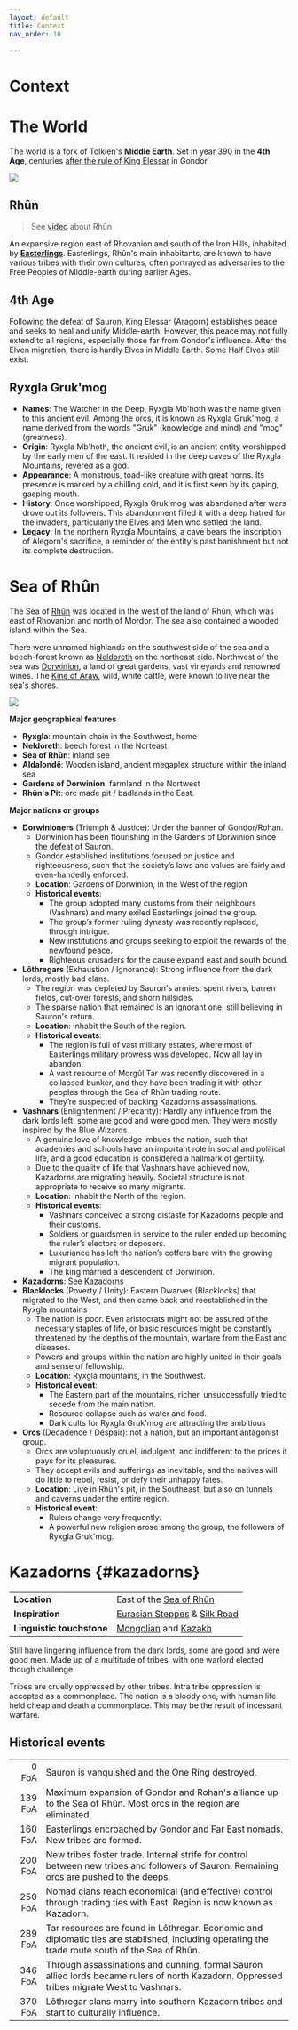 ```yaml
---
layout: default
title: Context
nav_order: 10

---
```


# Context

# The World

The world is a fork of Tolkien's **Middle Earth**. Set in year 390 in the **4th Age**, centuries [after the rule of King Elessar](https://lotr.fandom.com/wiki/Aragorn_II#Death_and_End_of_Reign) in Gondor.

![](https://i.imgur.com/xRPrU40.png)

## Rhûn

> See [video](https://youtu.be/lAY-NjLrCuY?si=DcWHLwOtNXRxASlX) about Rhûn

An expansive region east of Rhovanion and south of the Iron Hills, inhabited by [**Easterlings**](https://lotr.fandom.com/wiki/Easterlings).
Easterlings, Rhûn's main inhabitants, are known to have various tribes with their own cultures, often portrayed as adversaries to the Free Peoples of Middle-earth during earlier Ages.

## 4th Age

Following the defeat of Sauron, King Elessar (Aragorn) establishes peace and seeks to heal and unify Middle-earth.
However, this peace may not fully extend to all regions, especially those far from Gondor's influence.
After the Elven migration, there is hardly Elves in Middle Earth.
Some Half Elves still exist.

## Ryxgla Gruk'mog

- **Names**: The Watcher in the Deep, Ryxgla Mb'hoth was the name given to this ancient evil. Among the orcs, it is known as Ryxgla Gruk'mog, a name derived from the words "Gruk" (knowledge and mind) and "mog" (greatness).
- **Origin**: Ryxgla Mb'hoth, the ancient evil, is an ancient entity worshipped by the early men of the east. It resided in the deep caves of the Ryxgla Mountains, revered as a god.
- **Appearance**: A monstrous, toad-like creature with great horns. Its presence is marked by a chilling cold, and it is first seen by its gaping, gasping mouth.
- **History**: Once worshipped, Ryxgla Gruk'mog was abandoned after wars drove out its followers. This abandonment filled it with a deep hatred for the invaders, particularly the Elves and Men who settled the land.
- **Legacy**: In the northern Ryxgla Mountains, a cave bears the inscription of Alegorn's sacrifice, a reminder of the entity's past banishment but not its complete destruction.

# Sea of Rhûn

The Sea of [Rhûn](https://lotr.fandom.com/wiki/Sea_of_Rh%C3%BBn) was located in the west of the land of Rhûn, which was east of Rhovanion and north of Mordor.
The sea also contained a wooded island within the Sea.

There were unnamed highlands on the southwest side of the sea and a beech-forest known as [Neldoreth](https://lotr.fandom.com/wiki/Neldoreth "Neldoreth") on the northeast side.
Northwest of the sea was [Dorwinion](https://lotr.fandom.com/wiki/Dorwinion "Dorwinion"), a land of great gardens, vast vineyards and renowned wines.
The [Kine of Araw](https://lotr.fandom.com/wiki/Kine_of_Araw "Kine of Araw"), wild, white cattle, were known to live near the sea's shores.

![](https://api2.inkarnate.com/api/embedScenes/oy9y3X/previewImage)

**Major geographical features**

- **Ryxgla**: mountain chain in the Southwest, home 
- **Neldoreth**: beech forest in the Norteast
- **Sea of Rhûn**: inland see
- **Aldalondë**: Wooden island, ancient megaplex structure within the inland sea
- **Gardens of Dorwinion**: farmland in the Nortwest
- **Rhûn's Pit**: orc made pit / badlands in the East.

**Major nations or groups**

- **Dorwinioners** (Triumph & Justice): Under the banner of Gondor/Rohan.
	- Dorwinion has been flourishing in the Gardens of Dorwinion since the defeat of Sauron.
	- Gondor established institutions focused on justice and righteousness, such that the society’s laws and values are fairly and even-handedly enforced.
	- **Location**: Gardens of Dorwinion, in the West of the region
	- **Historical events**:
		- The group adopted many customs from their neighbours (Vashnars) and many exiled Easterlings joined the group.
		- The group’s former ruling dynasty was recently replaced, through intrigue.
		- New institutions and groups seeking to exploit the rewards of the newfound peace.
		- Righteous crusaders for the cause expand east and south bound.
- **Lôthregars** (Exhaustion / Ignorance): Strong influence from the dark lords, mostly bad clans.
	- The region was depleted by Sauron's armies: spent rivers, barren fields, cut-over forests, and shorn hillsides.
	- The sparse nation that remained is an ignorant one, still believing in Sauron's return.
	- **Location**: Inhabit the South of the region.
	- **Historical events**: 
		- The region is full of vast military estates, where most of Easterlings military prowess was developed. Now all lay in abandon.
		- A vast resource of Morgûl Tar was recently discovered in a collapsed bunker, and they have been trading it with other peoples through the Sea of Rhûn trading route.
		- They’re suspected of backing Kazadorns assassinations.
- **Vashnars** (Enlightenment / Precarity): Hardly any influence from the dark lords left, some are good and were good men. They were mostly inspired by the Blue Wizards.
	- A genuine love of knowledge imbues the nation, such that academies and schools have an important role in social and political life, and a good education is considered a hallmark of gentility.
	- Due to the quality of life that Vashnars have achieved now, Kazadorns are migrating heavily. Societal structure is not appropriate to receive so many migrants.
	- **Location**: Inhabit the North of the region.
	- **Historical events**:
		- Vashnars conceived a strong distaste for Kazadorns people and their customs.
		- Soldiers or guardsmen in service to the ruler ended up becoming the ruler’s electors or deposers.
		- Luxuriance has left the nation’s coffers bare with the growing migrant population.
		- The king married a descendent of Dorwinion.
- **Kazadorns**: See [Kazadorns](#kazadorns)
- **Blacklocks** (Poverty / Unity): Eastern Dwarves (Blacklocks) that migrated to the West, and then came back and reestablished in the Ryxgla mountains
	- The nation is poor. Even aristocrats might not be assured of the necessary staples of life, or basic resources might be constantly threatened by the depths of the mountain, warfare from the East and diseases.
	- Powers and groups within the nation are highly united in their goals and sense of fellowship.
	- **Location**: Ryxgla mountains, in the Southwest.
	- **Historical event**:
		- The Eastern part of the mountains, richer, unsuccessfully tried to secede from the main nation.
		- Resource collapse such as water and food.
		- Dark cults for Ryxgla Gruk'mog are attracting the ambitious
- **Orcs** (Decadence / Despair): not a nation, but an important antagonist group. 
	- Orcs are voluptuously cruel, indulgent, and indifferent to the prices it pays for its pleasures. 
	- They accept evils and sufferings as inevitable, and the natives will do little to rebel, resist, or defy their unhappy fates.
	- **Location**: Live in Rhûn's pit, in the Southeast, but also on tunnels and caverns under the entire region.
	- **Historical event**:
		- Rulers change very frequently.
		- A powerful new religion arose among the group, the followers of Ryxgla Gruk'mog.


# Kazadorns {#kazadorns}

|                           |                                                                                                                                             |
| ------------------------- | ------------------------------------------------------------------------------------------------------------------------------------------- |
| **Location**              | East of the [Sea of Rhûn](#seaofrhun)                                                                                                       |
| **Inspiration**           | [Eurasian Steppes](https://en.wikipedia.org/wiki/Eurasian_Steppe) & [Silk Road](https://en.wikipedia.org/wiki/Silk_Road)                    |
| **Linguistic touchstone** | [Mongolian](https://www.fantasynamegenerators.com/mongolian-names.php) and [Kazakh](https://www.fantasynamegenerators.com/kazakh-names.php) |


Still have lingering influence from the dark lords, some are good and were good men. Made up of a multitude of tribes, with one warlord elected though challenge.

Tribes are cruelly oppressed by other tribes. Intra tribe oppression is accepted as a commonplace.
The nation is a bloody one, with human life held cheap and death a commonplace. This may be the result of incessant warfare.

## Historical events

|         |                                                                                                                                                  |
| ------: | ------------------------------------------------------------------------------------------------------------------------------------------------ |
|   0 FoA | Sauron is vanquished and the One Ring destroyed.                                                                                                 |
| 139 FoA | Maximum expansion of Gondor and Rohan's alliance up to the Sea of Rhûn. Most orcs in the region are eliminated.                                  |
| 160 FoA | Easterlings encroached by Gondor and Far East nomads. New tribes are formed.                                                                     |
| 200 FoA | New tribes foster trade. Internal strife for control between new tribes and followers of Sauron. Remaining orcs are pushed to the deeps.         |
| 250 FoA | Nomad clans reach economical (and effective) control through trading ties with East. Region is now known as Kazadorn.                            |
| 289 FoA | Tar resources are found in Lôthregar. Economic and diplomatic ties are stablished, including operating the trade route south of the Sea of Rhûn. |
| 346 FoA | Through assassinations and cunning, formal Sauron allied lords became rulers of north Kazadorn. Oppressed tribes migrate West to Vashnars.       |
| 370 FoA | Lôthregar clans marry into southern Kazadorn tribes and start to culturally influence.                                                           |

